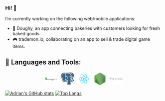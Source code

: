 



### Hi!  👋 

I’m currently working on the following web/mobile applications:
   - :bread:  Doughy, an app connecting bakeries with customers looking for fresh baked goods. 
   - :video_game: trademon.io, collaborating on an app to sell & trade digital game items.


<!--
**adriandifelice/adriandifelice** is a ✨ _special_ ✨ repository because its `README.md` (this file) appears on your GitHub profile.
Here are some ideas to get you started:
- 🌱 I’m currently learning ...
- 
- 🤔 I’m looking for help with ...
- 💬 Ask me about ...
- 📫 How to reach me: ...
- ⚡ 
Fun fact: I used to be an aspiring professional tennis player :tennis: :tennis: Also enjoy bread baking 

-->
## 🧰 Languages and Tools:
<p align="center"> 
<img src="https://raw.githubusercontent.com/github/explore/80688e429a7d4ef2fca1e82350fe8e3517d3494d/topics/mongodb/mongodb.png" alt="MongoDb" height="40" style="vertical-align:top; margin:4px">
 <img src="https://raw.githubusercontent.com/github/explore/80688e429a7d4ef2fca1e82350fe8e3517d3494d/topics/postgresql/postgresql.png" alt="VS Code" height="40" style="vertical-align:top; margin:4px">
<img src="https://raw.githubusercontent.com/github/explore/80688e429a7d4ef2fca1e82350fe8e3517d3494d/topics/react/react.png" alt="React" height="40" style="vertical-align:top; margin:4px">
<img src="https://raw.githubusercontent.com/github/explore/80688e429a7d4ef2fca1e82350fe8e3517d3494d/topics/nodejs/nodejs.png" alt="Node" height="40" style="vertical-align:top; margin:4px">
<img src="https://raw.githubusercontent.com/github/explore/80688e429a7d4ef2fca1e82350fe8e3517d3494d/topics/express/express.png" alt="Express" height="40" style="vertical-align:top; margin:4px">
</p>


[![Adrian's GitHub stats](https://github-readme-stats.vercel.app/api?username=adriandifelice&count_private=true&show_icons=true)](https://github.com/adriandifelice/github-readme-stats) [![Top Langs](https://github-readme-stats.vercel.app/api/top-langs/?username=adriandifelice&layout=compact)](https://github.com/adriandifelice/github-readme-stats)






